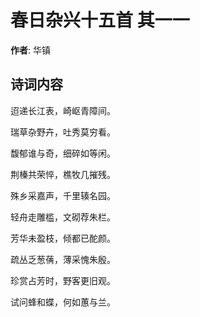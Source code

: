 # 春日杂兴十五首  其一一

**作者**: 华镇

## 诗词内容

迢递长江表，崎岖青障间。

瑞草杂野卉，吐秀莫穷看。

馥郁谁与奇，细碎如等闲。

荆榛共荣悴，樵牧几摧残。

殊乡采嘉声，千里辏名园。

轻舟走雕槛，文砌荐朱栏。

芳华未盈枝，倾都已酡颜。

疏丛乏葱蒨，薄采愧朱殷。

珍赏占芳时，野客更旧观。

试问蜂和蝶，何如蕙与兰。

